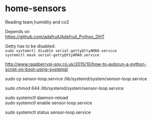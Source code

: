 # home-sensors
Reading team,humidity and co2  

Depends on  
https://github.com/adafruit/Adafruit_Python_DHT  


Getty has to be disabled:  
`sudo systemctl disable serial-getty@ttyAMA0.service`  
`systemctl mask serial-getty@ttyAMA0.service`  

http://www.raspberrypi-spy.co.uk/2015/10/how-to-autorun-a-python-script-on-boot-using-systemd/  

sudo cp sensor-loop.service /lib/systemd/system/sensor-loop.service  

sudo chmod 644 /lib/systemd/system/sensor-loop.service  

sudo systemctl daemon-reload  
sudo systemctl enable sensor-loop.service  

sudo systemctl status sensor-loop.service  
